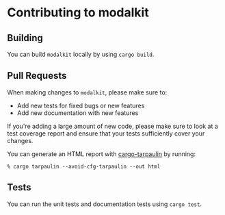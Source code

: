 # Contributing to modalkit

## Building

You can build `modalkit` locally by using `cargo build`.

## Pull Requests

When making changes to `modalkit`, please make sure to:

- Add new tests for fixed bugs or new features
- Add new documentation with new features

If you're adding a large amount of new code, please make sure to look at a test
coverage report and ensure that your tests sufficiently cover your changes. 

You can generate an HTML report with [cargo-tarpaulin] by running:

```
% cargo tarpaulin --avoid-cfg-tarpaulin --out html
```

## Tests

You can run the unit tests and documentation tests using `cargo test`.

[cargo-tarpaulin]: https://github.com/xd009642/tarpaulin
